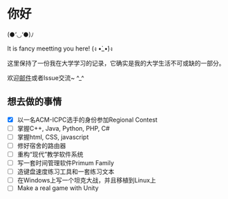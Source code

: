 # 你好

(●’◡’●)ﾉ

It is fancy meetting you here! (ง •̀_•́)ง

这里保持了一份我在大学学习的记录，它确实是我的大学生活不可或缺的一部分。

欢迎[邮件](mailto:lightyears1998@hotmail.com)或者Issue交流~ ^\_^

## 想去做的事情

- [X] 以一名ACM-ICPC选手的身份参加Regional Contest
- [ ] 掌握C++, Java, Python, PHP, C#
- [ ] 掌握html, CSS, javascript
- [ ] 修好宿舍的路由器
- [ ] 重构“现代”教学软件系统
- [ ] 写一套时间管理软件Primum Family
- [ ] 造键盘速度练习工具和一套练习文本
- [ ] 在Windows上写一个坦克大战，并且移植到Linux上
- [ ] Make a real game with Unity
